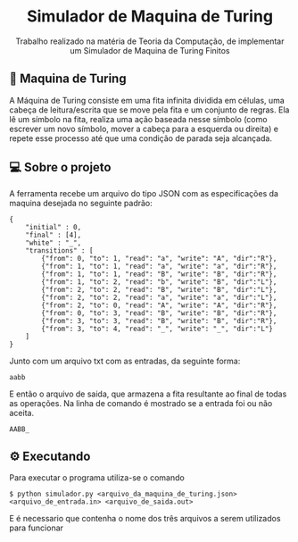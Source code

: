 <h1 align="center">Simulador de Maquina de Turing</h1> 
<p align="center">Trabalho realizado na matéria de Teoria da Computação, de implementar um Simulador de Maquina de Turing Finitos</p>

## 🚀 Maquina de Turing

A Máquina de Turing consiste em uma fita infinita dividida em células, uma cabeça de leitura/escrita que se move pela fita e um conjunto de regras. Ela lê um símbolo na fita, realiza uma ação baseada nesse símbolo (como escrever um novo símbolo, mover a cabeça para a esquerda ou direita) e repete esse processo até que uma condição de parada seja alcançada.

## 💻 Sobre o projeto

A ferramenta recebe um arquivo do tipo JSON com as especificações da maquina desejada no seguinte padrão:

```
{
    "initial" : 0,
    "final" : [4],
    "white" : "_",
    "transitions" : [
        {"from": 0, "to": 1, "read": "a", "write": "A", "dir":"R"},
        {"from": 1, "to": 1, "read": "a", "write": "a", "dir":"R"},
        {"from": 1, "to": 1, "read": "B", "write": "B", "dir":"R"},
        {"from": 1, "to": 2, "read": "b", "write": "B", "dir":"L"},
        {"from": 2, "to": 2, "read": "B", "write": "B", "dir":"L"},
        {"from": 2, "to": 2, "read": "a", "write": "a", "dir":"L"},
        {"from": 2, "to": 0, "read": "A", "write": "A", "dir":"R"},
        {"from": 0, "to": 3, "read": "B", "write": "B", "dir":"R"},
        {"from": 3, "to": 3, "read": "B", "write": "B", "dir":"R"},
        {"from": 3, "to": 4, "read": "_", "write": "_", "dir":"L"}      
    ]
}
```

Junto com um arquivo txt com as entradas, da seguinte forma:

```
aabb
```

E então o arquivo de saida, que armazena a fita resultante ao final de todas as operações. Na linha de comando é mostrado se a entrada foi ou não aceita.

```
AABB_
```

## ⚙️ Executando 

Para executar o programa utiliza-se o comando 
```
$ python simulador.py <arquivo_da_maquina_de_turing.json> <arquivo_de_entrada.in> <arquivo_de_saida.out>
```

E é necessario que contenha o nome dos três arquivos a serem utilizados para funcionar
